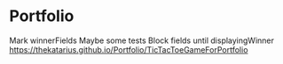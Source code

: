 # Portfolio
Mark winnerFields
Maybe some tests
Block fields until displayingWinner
https://thekatarius.github.io/Portfolio/TicTacToeGameForPortfolio 
